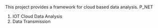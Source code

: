 This project provides a framework for cloud based data analysis.
P_NET
1. IOT Cloud Data Analysis
2. Data Transmission